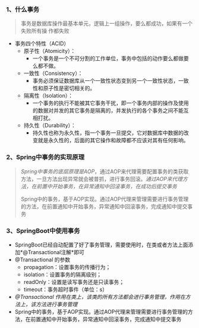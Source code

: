 



### 1、什么事务 

> 事务是数据库操作最基本单元，逻辑上一组操作，要么都成功，如果有一个失败所有操 作都失败

- 事务四个特性（ACID） 
  - 原子性（Atomicity）：
    - 一个事务是一个不可分割的工作单位，事务中包括的动作要么都做要么都不做。
  - 一致性（Consistency）：
    - 事务必须保证数据库从一个一致性状态变到另一个一致性状态，一致性和原子性是密切相关的。
  - 隔离性（Isolation）：
    - 一个事务的执行不能被其它事务干扰，即一个事务内部的操作及使用的数据对并发的其它事务是隔离的，并发执行的各个事务之间不能互相打扰。
  - 持久性（Durability）：
    - 持久性也称为永久性，指一个事务一旦提交，它对数据库中数据的改变就是永久性的，后面的其它操作和故障都不应该对其有任何影响。

### 2、Spring中事务的实现原理

> *Spring中事务的底层原理是AOP*，通过AOP来代理需要配置事务的类获取方法，一旦方法出现异常就会被普抓，进行事务回滚。*通过AOP来代理方法，在前置中开始事务，在异常通知中回滚事务，在成功后提交事务*
>
> Spring中的事务，基于AOP实现。通过AOP代理来管理需要进行事务管理的方法，在前置通知中开始事务，异常通知中回滚事务，完成通知中提交事务



### 3、SpringBoot中使用事务

- SpringBoot已经自动配置了好了事务管理，需要使用时，在类或者方法上面添加*@Transactional注解*即可
- @Transactional 的参数
  - propagation：设置事务的传播行为；
  - isolation：设置事务的隔离级别；
  - readOnly：设置是读写事务还是只读事务；
  - timeout：事务超时事件（单位：s）
- *@Transactional 作用在类上，该类的所有方法都会进行事务管理，作用在方法上，该方法进行事务管理*
- Spring中的事务，基于AOP实现。通过AOP代理来管理需要进行事务管理的方法，在前置通知中开始事务，异常通知中回滚事务，完成通知中提交事务


